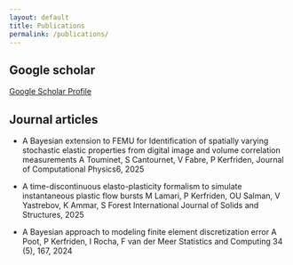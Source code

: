 ```yaml
---
layout: default
title: Publications
permalink: /publications/
---
```


## Google scholar

[Google Scholar Profile](https://scholar.google.com/citations?hl=en&user=EV2wmsgAAAAJ&view_op=list_works&sortby=pubdate)

## Journal articles

- A Bayesian extension to FEMU for Identification of spatially varying stochastic elastic properties from digital image and volume correlation measurements
A Touminet, S Cantournet, V Fabre, P Kerfriden, Journal of Computational Physics6, 2025

- A time-discontinuous elasto-plasticity formalism to simulate instantaneous plastic flow bursts
M Lamari, P Kerfriden, OU Salman, V Yastrebov, K Ammar, S Forest
International Journal of Solids and Structures,	2025

- A Bayesian approach to modeling finite element discretization error
A Poot, P Kerfriden, I Rocha, F van der Meer
Statistics and Computing 34 (5), 167, 2024
